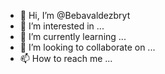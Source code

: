 - 👋 Hi, I’m @Bebavaldezbryt
- 👀 I’m interested in ...
- 🌱 I’m currently learning ...
- 💞️ I’m looking to collaborate on ...
- 📫 How to reach me ...

<!---
Bebavaldezbryt/Bebavaldezbryt is a ✨ special ✨ repository because its `README.md` (this file) appears on your GitHub profile.
You can click the Preview link to take a look at your changes.
--->
